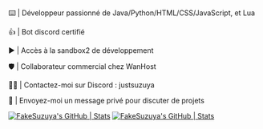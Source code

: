 ⌨️ | Développeur passionné de Java/Python/HTML/CSS/JavaScript, et Lua

👍 | Bot discord certifié

▶️ | Accès à la sandbox2 de développement 

🛡️ | Collaborateur commercial chez WanHost

🕵️‍♂️ | Contactez-moi sur Discord : justsuzuya

📨 | Envoyez-moi un message privé pour discuter de projets






[![FakeSuzuya's GitHub | Stats](https://stats.quira.sh/FakeSuzuya/github?theme=dark)](https://quira.sh?utm_source=widgets&utm_campaign=FakeSuzuya)  [![FakeSuzuya's GitHub | Stats](https://stats.quira.sh/FakeSuzuya/github?theme=dark)](https://quira.sh?utm_source=widgets&utm_campaign=FakeSuzuya)
